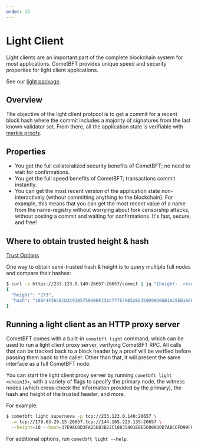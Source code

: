 ```yaml
---
order: 13
---
```


# Light Client

Light clients are an important part of the complete blockchain system for most
applications. CometBFT provides unique speed and security properties for
light client applications.

See our [light
package](https://pkg.go.dev/github.com/airchains-network/wasmbft/light?tab=doc).

## Overview

The objective of the light client protocol is to get a commit for a recent
block hash where the commit includes a majority of signatures from the last
known validator set. From there, all the application state is verifiable with
[merkle proofs](https://github.com/airchains-network/wasmbft/blob/v0.38.x/spec/core/encoding.md#iavl-tree).

## Properties

- You get the full collateralized security benefits of CometBFT; no
  need to wait for confirmations.
- You get the full speed benefits of CometBFT; transactions
  commit instantly.
- You can get the most recent version of the application state
  non-interactively (without committing anything to the blockchain). For
  example, this means that you can get the most recent value of a name from the
  name-registry without worrying about fork censorship attacks, without posting
  a commit and waiting for confirmations. It's fast, secure, and free!

## Where to obtain trusted height & hash

[Trust Options](https://pkg.go.dev/github.com/airchains-network/wasmbft/light?tab=doc#TrustOptions)

One way to obtain semi-trusted hash & height is to query multiple full nodes
and compare their hashes:

```bash
$ curl -s https://233.123.0.140:26657:26657/commit | jq "{height: .result.signed_header.header.height, hash: .result.signed_header.commit.block_id.hash}"
{
  "height": "273",
  "hash": "188F4F36CBCD2C91B57509BBF231C777E79B52EE3E0D90D06B1A25EB16E6E23D"
}
```

## Running a light client as an HTTP proxy server

CometBFT comes with a built-in `cometbft light` command, which can be used
to run a light client proxy server, verifying CometBFT RPC. All calls that
can be tracked back to a block header by a proof will be verified before
passing them back to the caller. Other than that, it will present the same
interface as a full CometBFT node.

You can start the light client proxy server by running `cometbft light <chainID>`,
with a variety of flags to specify the primary node,  the witness nodes (which cross-check
the information provided by the primary), the hash and height of the trusted header,
and more.

For example:

```bash
$ cometbft light supernova -p tcp://233.123.0.140:26657 \
  -w tcp://179.63.29.15:26657,tcp://144.165.223.135:26657 \
  --height=10 --hash=37E9A6DD3FA25E83B22C18835401E8E56088D0D7ABC6FD99FCDC920DD76C1C57
```

For additional options, run `cometbft light --help`.
